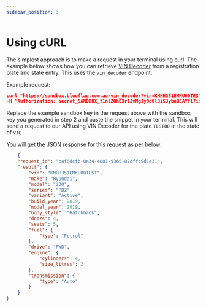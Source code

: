 ```yaml
---
sidebar_position: 3
---
```


# Using cURL

The simplest approach is to make a request in your terminal using curl. The example below shows how you can retrieve [VIN Decoder](https://blueflag.com.au/docs/api/products/vin_decoder/) from a registration plate and state entry. This uses the `vin_decoder` endpoint.

Example request:

```json
curl "https://sandbox.blueflag.com.au/vin_decoder?vin=KMHH351EMKU00TEST" \
-H "Authorization: secret_SANDBOX_f1nlZOh0Xr1JvMgJy0d0l9i5JybnBEAYfl7isuU0_o-1GkBsaN8f"
```



Replace the example sandbox key in the request above with the sandbox key you generated in step 2 and paste the snippet in your terminal. This will send a request to our API using VIN Decoder for the plate `TEST00` in the state of `VIC` . 

You will get the JSON response for this request as per below:

```json
    {
    "request_id": "baf6dcfb-0a34-4881-9365-87dffc9d1e31",
    "result": {
        "vin": "KMHH351EMKU00TEST",
        "make": "Hyundai",
        "model": "i30",
        "series": "PD2",
        "variant": "Active",
        "build_year": 2019,
        "model_year": 2019,
        "body_style": "Hatchback",
        "doors": 4,
        "seats": 5,
        "fuel": {
            "type": "Petrol"
        },
        "drive": "FWD",
        "engine": {
            "cylinders": 4,
            "size_litres": 2
        },
        "transmission": {
            "type": "Auto"
        }
    }
}
```